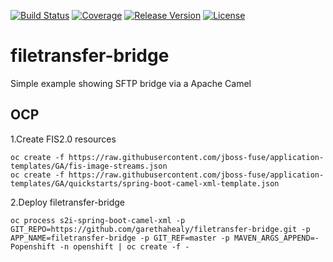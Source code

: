 [![Build Status](https://travis-ci.org/garethahealy/filetransfer-bridge.svg?branch=master)](https://travis-ci.org/garethahealy/filetransfer-bridge)
[![Coverage](https://sonarqube.com/api/badges/measure?key=com.garethahealy.filetransfer-bridge:filetransfer-bridge&metric=coverage)](https://sonarcloud.io/dashboard?id=com.garethahealy.filetransfer-bridge%3Afiletransfer-bridge)
[![Release Version](https://img.shields.io/maven-central/v/com.garethahealy.filetransfer-bridge/filetransfer-bridge.svg?maxAge=2592000)](https://mvnrepository.com/artifact/com.garethahealy.filetransfer-bridge/filetransfer-bridge)
[![License](https://img.shields.io/hexpm/l/plug.svg?maxAge=2592000)]()

# filetransfer-bridge
Simple example showing SFTP bridge via a Apache Camel

## OCP
1.Create FIS2.0 resources

    oc create -f https://raw.githubusercontent.com/jboss-fuse/application-templates/GA/fis-image-streams.json
    oc create -f https://raw.githubusercontent.com/jboss-fuse/application-templates/GA/quickstarts/spring-boot-camel-xml-template.json

2.Deploy filetransfer-bridge

    oc process s2i-spring-boot-camel-xml -p GIT_REPO=https://github.com/garethahealy/filetransfer-bridge.git -p APP_NAME=filetransfer-bridge -p GIT_REF=master -p MAVEN_ARGS_APPEND=-Popenshift -n openshift | oc create -f -
